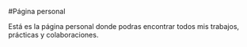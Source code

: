 #Página personal

Está es la página personal donde podras encontrar todos mis trabajos, prácticas y colaboraciones. 